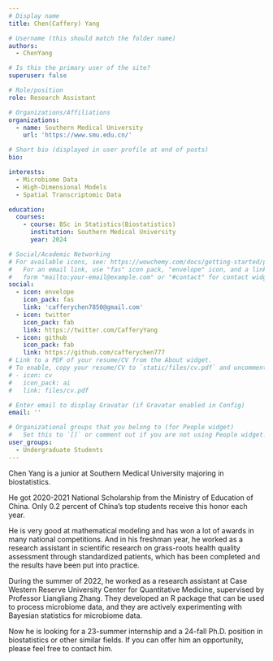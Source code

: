 ```yaml
---
# Display name
title: Chen(Caffery) Yang

# Username (this should match the folder name)
authors:
  - ChenYang

# Is this the primary user of the site?
superuser: false

# Role/position
role: Research Assistant

# Organizations/Affiliations
organizations:
  - name: Southern Medical University
    url: 'https://www.smu.edu.cn/'

# Short bio (displayed in user profile at end of posts)
bio: 

interests:
  - Microbiome Data
  - High-Dimensional Models
  - Spatial Transcriptomic Data

education:
  courses:
    - course: BSc in Statistics(Biostatistics)
      institution: Southern Medical University
      year: 2024

# Social/Academic Networking
# For available icons, see: https://wowchemy.com/docs/getting-started/page-builder/#icons
#   For an email link, use "fas" icon pack, "envelope" icon, and a link in the
#   form "mailto:your-email@example.com" or "#contact" for contact widget.
social:
  - icon: envelope
    icon_pack: fas
    link: 'cafferychen7850@gmail.com'
  - icon: twitter
    icon_pack: fab
    link: https://twitter.com/CafferyYang
  - icon: github
    icon_pack: fab
    link: https://github.com/cafferychen777
# Link to a PDF of your resume/CV from the About widget.
# To enable, copy your resume/CV to `static/files/cv.pdf` and uncomment the lines below.
# - icon: cv
#   icon_pack: ai
#   link: files/cv.pdf

# Enter email to display Gravatar (if Gravatar enabled in Config)
email: ''

# Organizational groups that you belong to (for People widget)
#   Set this to `[]` or comment out if you are not using People widget.
user_groups:
  - Undergraduate Students
---
```


Chen Yang is a junior at Southern Medical University majoring in biostatistics.

He got 2020-2021 National Scholarship from the Ministry of Education of China. Only 0.2 percent of China’s top students receive this honor each year.

He is very good at mathematical modeling and has won a lot of awards in many national competitions. And in his freshman year, he worked as a research assistant in scientific research on grass-roots health quality assessment through standardized patients, which has been completed and the results have been put into practice.

During the summer of 2022, he worked as a research assistant at Case Western Reserve University Center for Quantitative Medicine, supervised by Professor Liangliang Zhang. They developed an R package that can be used to process microbiome data, and they are actively experimenting with Bayesian statistics for microbiome data.

Now he is looking for a 23-summer internship and a 24-fall Ph.D. position in biostatistics or other similar fields. If you can offer him an opportunity, please feel free to contact him.